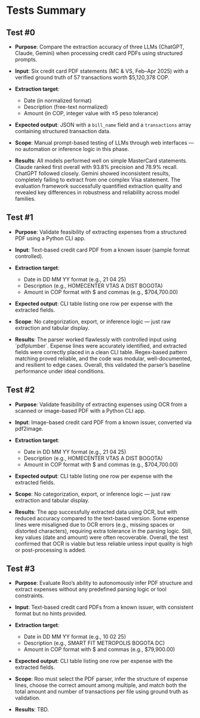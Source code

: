 # Tests Summary

## Test #0

- **Purpose**: Compare the extraction accuracy of three LLMs (ChatGPT, Claude, Gemini) when processing credit card PDFs using structured prompts.

- **Input**: Six credit card PDF statements (MC & VS, Feb–Apr 2025) with a verified ground truth of 57 transactions worth $5,120,378 COP.

- **Extraction target**:

    * Date (in normalized format)
    * Description (free-text normalized)
    * Amount (in COP, integer value with ±5 peso tolerance)

- **Expected output**: JSON with a `bill_name` field and a `transactions` array containing structured transaction data.

- **Scope**: Manual prompt-based testing of LLMs through web interfaces — no automation or inference logic in this phase.

- **Results**: All models performed well on simple MasterCard statements. Claude ranked first overall with 93.8% precision and 78.9% recall. ChatGPT followed closely. Gemini showed inconsistent results, completely failing to extract from one complex Visa statement. The evaluation framework successfully quantified extraction quality and revealed key differences in robustness and reliability across model families.




## Test #1
    
- **Purpose**: Validate feasibility of extracting expenses from a structured PDF using a Python CLI app.

- **Input**: Text-based credit card PDF from a known issuer (sample format controlled).

- **Extraction target**: 

    * Date in DD MM YY format (e.g., 21 04 25)
    * Description (e.g., HOMECENTER VTAS A DIST BOGOTA)
    * Amount in COP format with $ and commas (e.g., $704,700.00)

- **Expected output**: CLI table listing one row per expense with the extracted fields.

- **Scope**: No categorization, export, or inference logic — just raw extraction and tabular display.

- **Results**: The parser worked flawlessly with controlled input using ´pdfplumber´. Expense lines were accurately identified, and extracted fields were correctly placed in a clean CLI table. Regex-based pattern matching proved reliable, and the code was modular, well-documented, and resilient to edge cases. Overall, this validated the parser’s baseline performance under ideal conditions.




## Test #2

- **Purpose**: Validate feasibility of extracting expenses using OCR from a scanned or image-based PDF with a Python CLI app.

- **Input**: Image-based credit card PDF from a known issuer, converted via pdf2image.

- **Extraction target**: 

    * Date in DD MM YY format (e.g., 21 04 25)
    * Description (e.g., HOMECENTER VTAS A DIST BOGOTA)
    * Amount in COP format with $ and commas (e.g., $704,700.00)

- **Expected output**: CLI table listing one row per expense with the extracted fields.

- **Scope**: No categorization, export, or inference logic — just raw extraction and tabular display.

- **Results**: The app successfully extracted data using OCR, but with reduced accuracy compared to the text-based version. Some expense lines were misaligned due to OCR errors (e.g., missing spaces or distorted characters), requiring extra tolerance in the parsing logic. Still, key values (date and amount) were often recoverable. Overall, the test confirmed that OCR is viable but less reliable unless input quality is high or post-processing is added.




## Test #3

- **Purpose**: Evaluate Roo’s ability to autonomously infer PDF structure and extract expenses without any predefined parsing logic or tool constraints.

- **Input**: Text-based credit card PDFs from a known issuer, with consistent format but no hints provided.

- **Extraction target**:

    * Date in DD MM YY format (e.g., 10 02 25)
    * Description (e.g., SMART FIT METROPOLIS BOGOTA DC)
    * Amount in COP format with $ and commas (e.g., $79,900.00)

- **Expected output**: CLI table listing one row per expense with the extracted fields.

- **Scope**: Roo must select the PDF parser, infer the structure of expense lines, choose the correct amount among multiple, and match both the total amount and number of transactions per file using ground truth as validation.

- **Results**: TBD.







